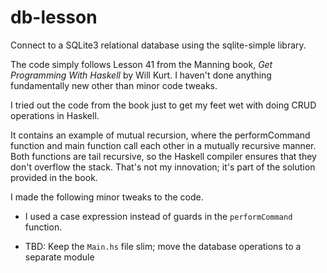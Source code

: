 # db-lesson

Connect to a SQLite3 relational database using the sqlite-simple library.

The code simply follows Lesson 41 from the Manning book, _Get Programming With Haskell_ by Will Kurt. I haven't done anything fundamentally new other than minor code tweaks.

I tried out the code from the book just to get my feet wet with doing CRUD operations in Haskell.

It contains an example of mutual recursion, where the performCommand function and main function call each other in a mutually recursive manner. Both functions are tail recursive, so the Haskell compiler ensures that they don't overflow the stack. That's not my innovation; it's part of the solution provided in the book.

I made the following minor tweaks to the code.

* I used a case expression instead of guards in the `performCommand` function.

* TBD: Keep the `Main.hs` file slim; move the database operations to a separate module

